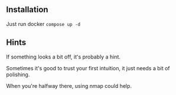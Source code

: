 ## Installation
Just run docker `compose up -d` 

## Hints
If something looks a bit off, it's probably a hint.

Sometimes it's good to trust your first intuition, it just needs a bit of polishing.

When you're halfway there, using nmap could help.
